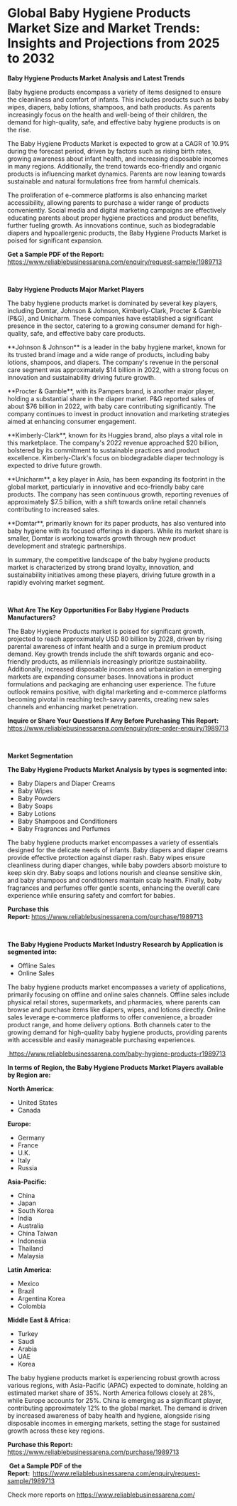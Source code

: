 <p><h1>Global Baby Hygiene Products Market Size and Market Trends: Insights and Projections from 2025 to 2032</h1></p><p><strong>Baby Hygiene Products Market Analysis and Latest Trends</strong></p>
<p><p>Baby hygiene products encompass a variety of items designed to ensure the cleanliness and comfort of infants. This includes products such as baby wipes, diapers, baby lotions, shampoos, and bath products. As parents increasingly focus on the health and well-being of their children, the demand for high-quality, safe, and effective baby hygiene products is on the rise.</p><p>The Baby Hygiene Products Market is expected to grow at a CAGR of 10.9% during the forecast period, driven by factors such as rising birth rates, growing awareness about infant health, and increasing disposable incomes in many regions. Additionally, the trend towards eco-friendly and organic products is influencing market dynamics. Parents are now leaning towards sustainable and natural formulations free from harmful chemicals. </p><p>The proliferation of e-commerce platforms is also enhancing market accessibility, allowing parents to purchase a wider range of products conveniently. Social media and digital marketing campaigns are effectively educating parents about proper hygiene practices and product benefits, further fueling growth. As innovations continue, such as biodegradable diapers and hypoallergenic products, the Baby Hygiene Products Market is poised for significant expansion.</p></p>
<p><strong>Get a Sample PDF of the Report:&nbsp;</strong> <a href="https://www.reliablebusinessarena.com/enquiry/request-sample/1989713?utm_campaign=1841&utm_medium=2&utm_source=Github&utm_content=ia&utm_term=06042025&utm_id=baby-hygiene-products">https://www.reliablebusinessarena.com/enquiry/request-sample/1989713</a></p>
<p>&nbsp;</p>
<p><strong>Baby Hygiene Products Major Market Players</strong></p>
<p><p>The baby hygiene products market is dominated by several key players, including Domtar, Johnson & Johnson, Kimberly-Clark, Procter & Gamble (P&G), and Unicharm. These companies have established a significant presence in the sector, catering to a growing consumer demand for high-quality, safe, and effective baby care products.</p><p>**Johnson & Johnson** is a leader in the baby hygiene market, known for its trusted brand image and a wide range of products, including baby lotions, shampoos, and diapers. The company's revenue in the personal care segment was approximately $14 billion in 2022, with a strong focus on innovation and sustainability driving future growth.</p><p>**Procter & Gamble**, with its Pampers brand, is another major player, holding a substantial share in the diaper market. P&G reported sales of about $76 billion in 2022, with baby care contributing significantly. The company continues to invest in product innovation and marketing strategies aimed at enhancing consumer engagement.</p><p>**Kimberly-Clark**, known for its Huggies brand, also plays a vital role in this marketplace. The company's 2022 revenue approached $20 billion, bolstered by its commitment to sustainable practices and product excellence. Kimberly-Clark's focus on biodegradable diaper technology is expected to drive future growth.</p><p>**Unicharm**, a key player in Asia, has been expanding its footprint in the global market, particularly in innovative and eco-friendly baby care products. The company has seen continuous growth, reporting revenues of approximately $7.5 billion, with a shift towards online retail channels contributing to increased sales.</p><p>**Domtar**, primarily known for its paper products, has also ventured into baby hygiene with its focused offerings in diapers. While its market share is smaller, Domtar is working towards growth through new product development and strategic partnerships.</p><p>In summary, the competitive landscape of the baby hygiene products market is characterized by strong brand loyalty, innovation, and sustainability initiatives among these players, driving future growth in a rapidly evolving market segment.</p></p>
<p>&nbsp;</p>
<p><strong>What Are The Key Opportunities For Baby Hygiene Products Manufacturers?</strong></p>
<p><p>The Baby Hygiene Products market is poised for significant growth, projected to reach approximately USD 80 billion by 2028, driven by rising parental awareness of infant health and a surge in premium product demand. Key growth trends include the shift towards organic and eco-friendly products, as millennials increasingly prioritize sustainability. Additionally, increased disposable incomes and urbanization in emerging markets are expanding consumer bases. Innovations in product formulations and packaging are enhancing user experience. The future outlook remains positive, with digital marketing and e-commerce platforms becoming pivotal in reaching tech-savvy parents, creating new sales channels and enhancing market penetration.</p></p>
<p><strong>Inquire or Share Your Questions If Any Before Purchasing This Report:</strong> <a href="https://www.reliablebusinessarena.com/enquiry/pre-order-enquiry/1989713?utm_campaign=1841&utm_medium=2&utm_source=Github&utm_content=ia&utm_term=06042025&utm_id=baby-hygiene-products">https://www.reliablebusinessarena.com/enquiry/pre-order-enquiry/1989713</a></p>
<p>&nbsp;</p>
<p><strong>Market Segmentation</strong></p>
<p><strong>The Baby Hygiene Products Market Analysis by types is segmented into:</strong></p>
<p><ul><li>Baby Diapers and Diaper Creams</li><li>Baby Wipes</li><li>Baby Powders</li><li>Baby Soaps</li><li>Baby Lotions</li><li>Baby Shampoos and Conditioners</li><li>Baby Fragrances and Perfumes</li></ul></p>
<p><p>The baby hygiene products market encompasses a variety of essentials designed for the delicate needs of infants. Baby diapers and diaper creams provide effective protection against diaper rash. Baby wipes ensure cleanliness during diaper changes, while baby powders absorb moisture to keep skin dry. Baby soaps and lotions nourish and cleanse sensitive skin, and baby shampoos and conditioners maintain scalp health. Finally, baby fragrances and perfumes offer gentle scents, enhancing the overall care experience while ensuring safety and comfort for babies.</p></p>
<p><strong>Purchase this Report:&nbsp;</strong><a href="https://www.reliablebusinessarena.com/purchase/1989713?utm_campaign=1841&utm_medium=2&utm_source=Github&utm_content=ia&utm_term=06042025&utm_id=baby-hygiene-products">https://www.reliablebusinessarena.com/purchase/1989713</a></p>
<p>&nbsp;</p>
<p><strong>The Baby Hygiene Products Market Industry Research by Application is segmented into:</strong></p>
<p><ul><li>Offline Sales</li><li>Online Sales</li></ul></p>
<p><p>The baby hygiene products market encompasses a variety of applications, primarily focusing on offline and online sales channels. Offline sales include physical retail stores, supermarkets, and pharmacies, where parents can browse and purchase items like diapers, wipes, and lotions directly. Online sales leverage e-commerce platforms to offer convenience, a broader product range, and home delivery options. Both channels cater to the growing demand for high-quality baby hygiene products, providing parents with accessible and easily manageable purchasing experiences.</p></p>
<p><a href="https://www.reliablebusinessarena.com/baby-hygiene-products-r1989713?utm_campaign=1841&utm_medium=2&utm_source=Github&utm_content=ia&utm_term=06042025&utm_id=baby-hygiene-products">&nbsp;https://www.reliablebusinessarena.com/baby-hygiene-products-r1989713</a></p>
<p><strong>In terms of Region, the Baby Hygiene Products Market Players available by Region are:</strong></p>
<p>
    <p> <strong> North America: </strong>
        <ul>
            <li>United States</li>
            <li>Canada</li>
        </ul>
        </p> 
    <p> <strong> Europe: </strong>
        <ul>
            <li>Germany</li>
            <li>France</li>
            <li>U.K.</li>
            <li>Italy</li>
            <li>Russia</li>
        </ul>
        </p> 
    <p> <strong> Asia-Pacific: </strong>
        <ul>
            <li>China</li>
            <li>Japan</li>
            <li>South Korea</li>
            <li>India</li>
            <li>Australia</li>
            <li>China Taiwan</li>
            <li>Indonesia</li>
            <li>Thailand</li>
            <li>Malaysia</li>
        </ul>
        </p> 
    <p> <strong> Latin America: </strong>
        <ul>
            <li>Mexico</li>
            <li>Brazil</li>
            <li>Argentina Korea</li>
            <li>Colombia</li>
        </ul>
        </p> 
    <p> <strong> Middle East & Africa: </strong>
        <ul>
            <li>Turkey</li>
            <li>Saudi</li>
            <li>Arabia</li>
            <li>UAE</li>
            <li>Korea</li>
        </ul>
    </p>
    </p>
<p><p>The baby hygiene products market is experiencing robust growth across various regions, with Asia-Pacific (APAC) expected to dominate, holding an estimated market share of 35%. North America follows closely at 28%, while Europe accounts for 25%. China is emerging as a significant player, contributing approximately 12% to the global market. The demand is driven by increased awareness of baby health and hygiene, alongside rising disposable incomes in emerging markets, setting the stage for sustained growth across these key regions.</p></p>
<p><strong>Purchase this Report: </strong><a href="https://www.reliablebusinessarena.com/purchase/1989713?utm_campaign=1841&utm_medium=2&utm_source=Github&utm_content=ia&utm_term=06042025&utm_id=baby-hygiene-products">https://www.reliablebusinessarena.com/purchase/1989713</a></p>
<p>&nbsp;<strong>Get a Sample PDF of the Report:&nbsp;&nbsp;</strong><a href="https://www.reliablebusinessarena.com/enquiry/request-sample/1989713?utm_campaign=1841&utm_medium=2&utm_source=Github&utm_content=ia&utm_term=06042025&utm_id=baby-hygiene-products">https://www.reliablebusinessarena.com/enquiry/request-sample/1989713</a></p>
<p><strong></strong></p>
<p>Check more reports on <a href="https://www.reliablebusinessarena.com/?utm_campaign=1841&utm_medium=2&utm_source=Github&utm_content=ia&utm_term=06042025&utm_id=baby-hygiene-products">https://www.reliablebusinessarena.com/</a></p>